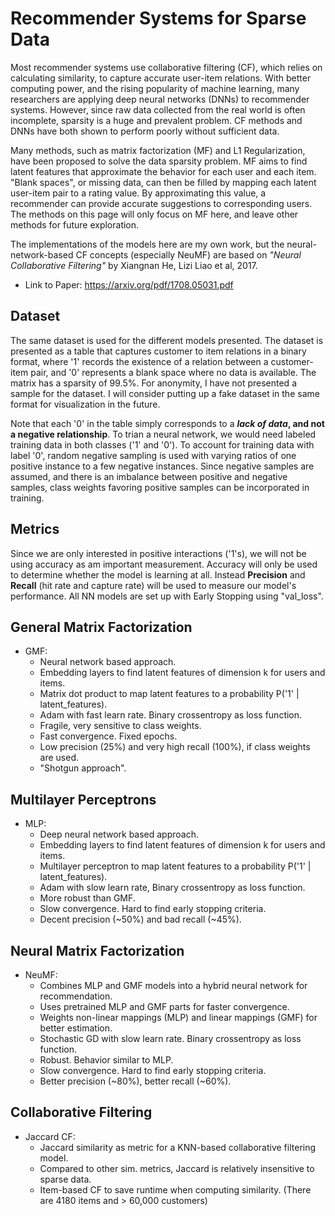 # Recommender Systems for Sparse Data
Most recommender systems use collaborative filtering (CF), which relies on calculating similarity, to capture accurate user-item relations. With better computing power, and the rising popularity of machine learning, many researchers are applying deep neural networks (DNNs) to recommender systems. However, since raw data collected from the real world is often incomplete, sparsity is a huge and prevalent problem. CF methods and DNNs have both shown to perform poorly without sufficient data. 

Many methods, such as matrix factorization (MF) and L1 Regularization, have been proposed to solve the data sparsity problem. MF aims to find latent features that approximate the behavior for each user and each item. "Blank spaces", or missing data, can then be filled by mapping each latent user-item pair to a rating value. By approximating this value, a recommender can provide accurate suggestions to corresponding users. The methods on this page will only focus on MF here, and leave other methods for future exploration. 

The implementations of the models here are my own work, but the neural-network-based CF concepts (especially NeuMF) are based on *"Neural Collaborative Filtering"* by Xiangnan He, Lizi Liao et al, 2017. 
- Link to Paper: https://arxiv.org/pdf/1708.05031.pdf

## Dataset
The same dataset is used for the different models presented. The dataset is presented as a table that captures customer to item relations in a binary format, where '1' records the existence of a relation between a customer-item pair, and '0' represents a blank space where no data is available. The matrix has a sparsity of 99.5%. For anonymity, I have not presented a sample for the dataset. I will consider putting up a fake dataset in the same format for visualization in the future. 

Note that each '0' in the table simply corresponds to a **_lack of data_, and not a negative relationship**. To trian a neural network, we would need labeled training data in both classes ('1' and '0'). To account for training data with label '0', random negative sampling is used with varying ratios of one positive instance to a few negative instances. Since negative samples are assumed, and there is an imbalance between positive and negative samples, class weights favoring positive samples can be incorporated in training.

## Metrics
Since we are only interested in positive interactions ('1's), we will not be using accuracy as am important measurement. Accuracy will only be used to determine whether the model is learning at all. Instead **Precision** and **Recall** (hit rate and capture rate) will be used to measure our model's performance. All NN models are set up with Early Stopping using "val_loss". 


## General Matrix Factorization 
- GMF:
    - Neural network based approach.
    - Embedding layers to find latent features of dimension k for users and items.
    - Matrix dot product to map latent features to a probability P('1' | latent_features).
    - Adam with fast learn rate. Binary crossentropy as loss function.
    - Fragile, very sensitive to class weights.
    - Fast convergence. Fixed epochs. 
    - Low precision (25%) and very high recall (100%), if class weights are used. 
    - "Shotgun approach". 
    
## Multilayer Perceptrons 
- MLP:
    - Deep neural network based approach.
    - Embedding layers to find latent features of dimension k for users and items.
    - Multilayer perceptron to map latent features to a probability P('1' | latent_features).
    - Adam with slow learn rate, Binary crossentropy as loss function.
    - More robust than GMF. 
    - Slow convergence. Hard to find early stopping criteria. 
    - Decent precision (~50%) and bad recall (~45%). 
    
## Neural Matrix Factorization 
- NeuMF:
    - Combines MLP and GMF models into a hybrid neural network for recommendation.
    - Uses pretrained MLP and GMF parts for faster convergence. 
    - Weights non-linear mappings (MLP) and linear mappings (GMF) for better estimation.
    - Stochastic GD with slow learn rate. Binary crossentropy as loss function.
    - Robust. Behavior similar to MLP.
    - Slow convergence. Hard to find early stopping criteria.
    - Better precision (~80%), better recall (~60%). 
    
## Collaborative Filtering
- Jaccard CF:
    - Jaccard similarity as metric for a KNN-based collaborative filtering model.
    - Compared to other sim. metrics, Jaccard is relatively insensitive to sparse data. 
    - Item-based CF to save runtime when computing similarity. (There are 4180 items and > 60,000 customers)
